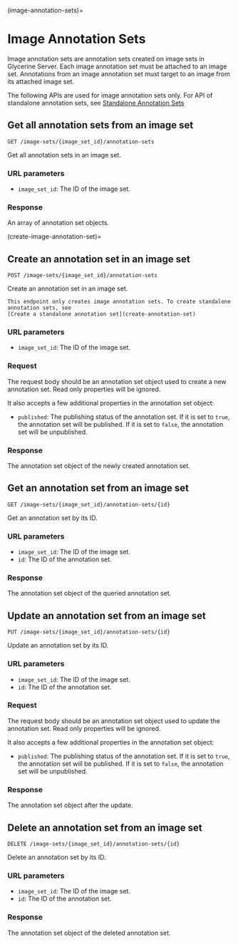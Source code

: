 (image-annotation-sets)=
# Image Annotation Sets

Image annotation sets are annotation sets created on image sets in Glycerine Server. Each image annotation
set must be attached to an image set. Annotations from an image annotation set must target to an image from
its attached image set.

The following APIs are used for image annotation sets only. For API of standalone annotation sets, see
[Standalone Annotation Sets](standalone-annotation-sets)

## Get all annotation sets from an image set

```
GET /image-sets/{image_set_id}/annotation-sets
```

Get all annotation sets in an image set.

### URL parameters

- `image_set_id`: The ID of the image set.

### Response

An array of annotation set objects.

(create-image-annotation-set)=
## Create an annotation set in an image set

```
POST /image-sets/{image_set_id}/annotation-sets
```

Create an annotation set in an image set.

```{note}
This endpoint only creates image annotation sets. To create standalone annotation sets, see 
[Create a standalone annotation set](create-annotation-set)
```

### URL parameters

- `image_set_id`: The ID of the image set.

### Request

The request body should be an annotation set object used to create a new annotation set. Read only properties will be
ignored.

It also accepts a few additional properties in the annotation set object:

- `published`: The publishing status of the annotation set. If it is set to `true`, the annotation set will be
  published. If it is set to `false`, the annotation set will be unpublished.

### Response

The annotation set object of the newly created annotation set.

## Get an annotation set from an image set

```
GET /image-sets/{image_set_id}/annotation-sets/{id}
```

Get an annotation set by its ID.

### URL parameters

- `image_set_id`: The ID of the image set.
- `id`: The ID of the annotation set.

### Response

The annotation set object of the queried annotation set.

## Update an annotation set from an image set

```
PUT /image-sets/{image_set_id}/annotation-sets/{id}
```

Update an annotation set by its ID.

### URL parameters

- `image_set_id`: The ID of the image set.
- `id`: The ID of the annotation set.

### Request

The request body should be an annotation set object used to update the annotation set. Read only properties will be
ignored.

It also accepts a few additional properties in the annotation set object:

- `published`: The publishing status of the annotation set. If it is set to `true`, the annotation set will be
  published. If it is set to `false`, the annotation set will be unpublished.

### Response

The annotation set object after the update.

## Delete an annotation set from an image set

```
DELETE /image-sets/{image_set_id}/annotation-sets/{id}
```

Delete an annotation set by its ID.

### URL parameters

- `image_set_id`: The ID of the image set.
- `id`: The ID of the annotation set.

### Response

The annotation set object of the deleted annotation set.
